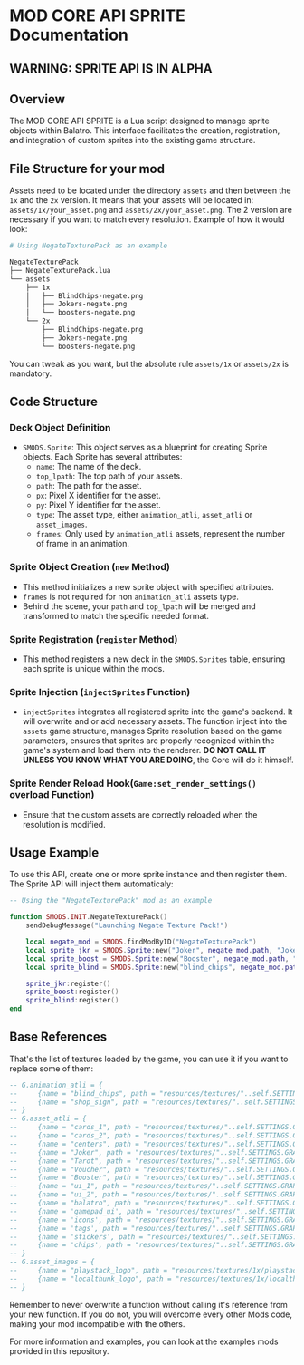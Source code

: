 # MOD CORE API SPRITE Documentation

## WARNING: SPRITE API IS IN ALPHA

## Overview
The MOD CORE API SPRITE is a Lua script designed to manage sprite objects within Balatro. This interface facilitates the creation, registration, and integration of custom sprites into the existing game structure.

## File Structure for your mod
Assets need to be located under the directory `assets` and then between the `1x` and the `2x` version. It means that your assets will be located in:
`assets/1x/your_asset.png` and `assets/2x/your_asset.png`. The 2 version are necessary if you want to match every resolution. Example of how it would look:
```bash
# Using NegateTexturePack as an example

NegateTexturePack
├── NegateTexturePack.lua
└── assets
    ├── 1x
    │   ├── BlindChips-negate.png
    │   ├── Jokers-negate.png
    │   └── boosters-negate.png
    └── 2x
        ├── BlindChips-negate.png
        ├── Jokers-negate.png
        └── boosters-negate.png
```
You can tweak as you want, but the absolute rule `assets/1x` or `assets/2x` is mandatory.

## Code Structure

### Deck Object Definition
- `SMODS.Sprite`: This object serves as a blueprint for creating Sprite objects. Each Sprite has several attributes:
  - `name`: The name of the deck.
  - `top_lpath`: The top path of your assets.
  - `path`: The path for the asset.
  - `px`: Pixel X identifier for the asset.
  - `py`: Pixel Y identifier for the asset.
  - `type`: The asset type, either `animation_atli`, `asset_atli` or `asset_images`.
  - `frames`: Only used by `animation_atli` assets, represent the number of frame in an animation.

### Sprite Object Creation (`new` Method)
- This method initializes a new sprite object with specified attributes.
- `frames` is not required for non `animation_atli` assets type.
- Behind the scene, your `path` and `top_lpath` will be merged and transformed to match the specific needed format.

### Sprite Registration (`register` Method)
- This method registers a new deck in the `SMODS.Sprites` table, ensuring each sprite is unique within the mods.

### Sprite Injection (`injectSprites` Function)
- `injectSprites` integrates all registered sprite into the game's backend. It will overwrite and or add necessary assets. The function inject into the `assets` game structure, manages Sprite resolution based on the game parameters, ensures that sprites are properly recognized within the game's system and load them into the renderer. **DO NOT CALL IT UNLESS YOU KNOW WHAT YOU ARE DOING**, the Core will do it himself. 

### Sprite Render Reload Hook(`Game:set_render_settings()` overload Function)
- Ensure that the custom assets are correctly reloaded when the resolution is modified.

## Usage Example
To use this API, create one or more sprite instance and then register them. The Sprite API will inject them automaticaly:
```lua
-- Using the "NegateTexturePack" mod as an example

function SMODS.INIT.NegateTexturePack()
    sendDebugMessage("Launching Negate Texture Pack!")

    local negate_mod = SMODS.findModByID("NegateTexturePack")
    local sprite_jkr = SMODS.Sprite:new("Joker", negate_mod.path, "Jokers-negate.png", 71, 95, "asset_atli")
    local sprite_boost = SMODS.Sprite:new("Booster", negate_mod.path, "boosters-negate.png", 71, 95, "asset_atli")
    local sprite_blind = SMODS.Sprite:new("blind_chips", negate_mod.path, "BlindChips-negate.png", 34, 34, "animation_atli", 21)

    sprite_jkr:register()
    sprite_boost:register()
    sprite_blind:register()
end
```

## Base References
That's the list of textures loaded by the game, you can use it if you want to replace some of them:
```lua
-- G.animation_atli = {
--     {name = "blind_chips", path = "resources/textures/"..self.SETTINGS.GRAPHICS.texture_scaling.."x/BlindChips.png",px=34,py=34, frames = 21},
--     {name = "shop_sign", path = "resources/textures/"..self.SETTINGS.GRAPHICS.texture_scaling.."x/ShopSignAnimation.png",px=113,py=57, frames = 4}
-- }
-- G.asset_atli = {
--     {name = "cards_1", path = "resources/textures/"..self.SETTINGS.GRAPHICS.texture_scaling.."x/8BitDeck.png",px=71,py=95},
--     {name = "cards_2", path = "resources/textures/"..self.SETTINGS.GRAPHICS.texture_scaling.."x/8BitDeck_opt2.png",px=71,py=95},
--     {name = "centers", path = "resources/textures/"..self.SETTINGS.GRAPHICS.texture_scaling.."x/Enhancers.png",px=71,py=95},
--     {name = "Joker", path = "resources/textures/"..self.SETTINGS.GRAPHICS.texture_scaling.."x/Jokers.png",px=71,py=95},
--     {name = "Tarot", path = "resources/textures/"..self.SETTINGS.GRAPHICS.texture_scaling.."x/Tarots.png",px=71,py=95},
--     {name = "Voucher", path = "resources/textures/"..self.SETTINGS.GRAPHICS.texture_scaling.."x/Vouchers.png",px=71,py=95},
--     {name = "Booster", path = "resources/textures/"..self.SETTINGS.GRAPHICS.texture_scaling.."x/boosters.png",px=71,py=95},
--     {name = "ui_1", path = "resources/textures/"..self.SETTINGS.GRAPHICS.texture_scaling.."x/ui_assets.png",px=18,py=18},
--     {name = "ui_2", path = "resources/textures/"..self.SETTINGS.GRAPHICS.texture_scaling.."x/ui_assets_opt2.png",px=18,py=18},
--     {name = "balatro", path = "resources/textures/"..self.SETTINGS.GRAPHICS.texture_scaling.."x/balatro.png",px=333,py=216},        
--     {name = 'gamepad_ui', path = "resources/textures/"..self.SETTINGS.GRAPHICS.texture_scaling.."x/gamepad_ui.png",px=32,py=32},
--     {name = 'icons', path = "resources/textures/"..self.SETTINGS.GRAPHICS.texture_scaling.."x/icons.png",px=66,py=66},
--     {name = 'tags', path = "resources/textures/"..self.SETTINGS.GRAPHICS.texture_scaling.."x/tags.png",px=34,py=34},
--     {name = 'stickers', path = "resources/textures/"..self.SETTINGS.GRAPHICS.texture_scaling.."x/stickers.png",px=71,py=95},
--     {name = 'chips', path = "resources/textures/"..self.SETTINGS.GRAPHICS.texture_scaling.."x/chips.png",px=29,py=29}
-- }
-- G.asset_images = {
--     {name = "playstack_logo", path = "resources/textures/1x/playstack-logo.png", px=1417,py=1417},
--     {name = "localthunk_logo", path = "resources/textures/1x/localthunk-logo.png", px=1390,py=560}
-- }

```

Remember to never overwrite a function without calling it's reference from your new function. If you do not, you will overcome every other Mods code, making your mod incompatible with the others.

For more information and examples, you can look at the examples mods provided in this repository. 
